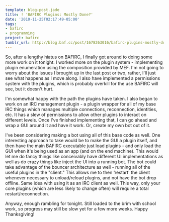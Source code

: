 ```yaml
---
template: blog-post.jade
title: ! 'BAFIRC Plugins: Mostly Done?'
date: '2010-11-25T02:17:49-05:00'
tags:
- bafirc
- programming
project: bafirc
tumblr_url: http://blog.baf.cc/post/1678263016/bafirc-plugins-mostly-done
---
```

So, after a lengthy hiatus on BAFIRC, I finally got around to doing some more work on it tonight. I worked more on the plugin system - implementing plugin enumeration using the composition provided by MEF. I'm not going to worry about the issues I brought up in the last post or two, rather, I'll just see what happens as I move along. I also have implemented a permissions system with the plugins, which is probably overkill for the use BAFIRC will see, but it doesn't hurt.

I'm somewhat happy with the path the plugins have taken. I also began to work on an IRC management plugin - a plugin wrapper for all of my base IRC things which manages multiple connections, reconnection, identities, etc. It has a slew of permissions to allow other plugins to interact on different levels. Once I've finished implementing that, I can go ahead and wrap a GUI around it and have it work. Or, create my own bot out of it.

I've been considering making a bot using all of this base code as well. One interesting approach to take would be to make the GUI a plugin itself, and then have the main BAFIRC executable just load plugins - and only load the GUI when it's being used as an app (and on the end machine). This would let me do fancy things like conceivably have different UI implementations as well as do crazy things like inject the UI into a running bot. The bot could take advantage of the bouncer architecture as well - running all of the useful plugins in the "client." This allows me to then ‘restart' the client whenever necessary to unload/reload plugins, and not have the bot drop offline. Same idea with using it as an IRC client as well. This way, only your core plugins (which are less likely to change often) will require a total restart/reconnection.

Anyway, enough rambling for tonight. Still loaded to the brim with school work, so progress may still be slow yet for a few more weeks. Happy Thanksgiving!